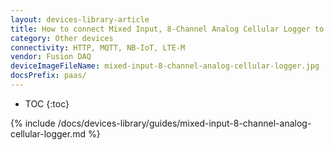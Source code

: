 ```yaml
---
layout: devices-library-article
title: How to connect Mixed Input, 8-Channel Analog Cellular Logger to WinstarCloud?
category: Other devices
connectivity: HTTP, MQTT, NB-IoT, LTE-M
vendor: Fusion DAQ
deviceImageFileName: mixed-input-8-channel-analog-cellular-logger.jpg
docsPrefix: paas/
---
```


* TOC
{:toc}

{% include /docs/devices-library/guides/mixed-input-8-channel-analog-cellular-logger.md %}
